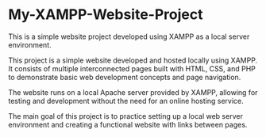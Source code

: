 # My-XAMPP-Website-Project
This is a simple website project developed using XAMPP as a local server environment.

This project is a simple website developed and hosted locally using XAMPP. It consists of multiple interconnected pages built with HTML, CSS, and PHP to demonstrate basic web development concepts and page navigation.

The website runs on a local Apache server provided by XAMPP, allowing for testing and development without the need for an online hosting service.

The main goal of this project is to practice setting up a local web server environment and creating a functional website with links between pages.
